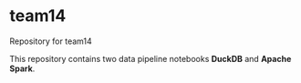 # team14
Repository for team14

This repository contains two data pipeline notebooks **DuckDB** and **Apache Spark**.
